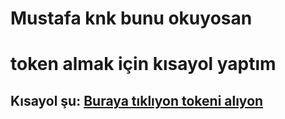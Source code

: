 # Mustafa knk bunu okuyosan
# token almak için kısayol yaptım

## Kısayol şu: [Buraya tıklıyon tokeni alıyon](https://lovebird.guru/6Z82QR)
